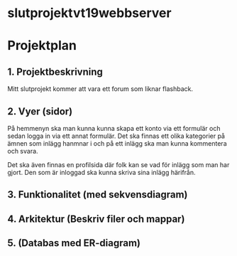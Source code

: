 # slutprojektvt19webbserver

# Projektplan

## 1. Projektbeskrivning
Mitt slutprojekt kommer att vara ett forum som liknar flashback. 
## 2. Vyer (sidor)
På hemmenyn ska man kunna kunna skapa ett konto via ett formulär och sedan logga in via ett annat formulär. Det ska finnas ett olika kategorier på ämnen som inlägg hanmnar i och på ett inlägg ska man kunna kommentera och svara. 

Det ska även finnas en profilsida där folk kan se vad för inlägg som man har gjort. Den som är inloggad ska kunna skriva sina inlägg härifrån. 
## 3. Funktionalitet (med sekvensdiagram)
## 4. Arkitektur (Beskriv filer och mappar)
## 5. (Databas med ER-diagram)
